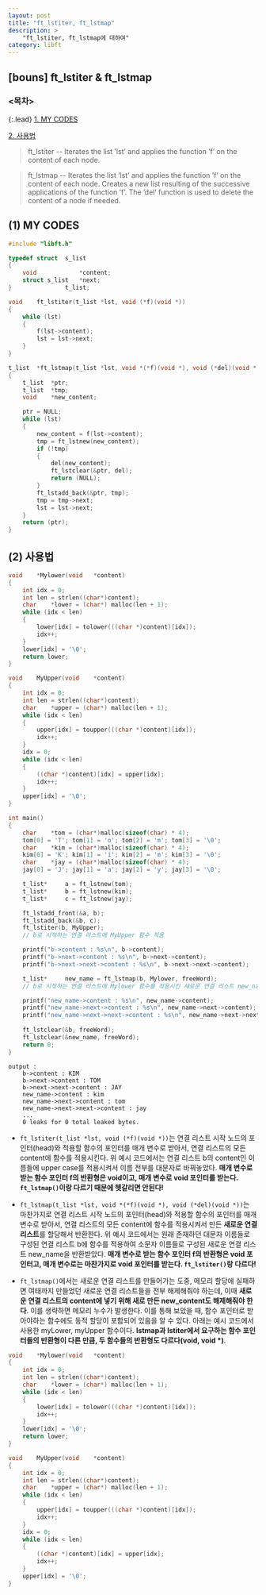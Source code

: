 ```yaml
---
layout: post
title: "ft_lstiter, ft_lstmap"
description: >
    "ft_lstiter, ft_lstmap에 대하여"
category: libft
---
```

## [bouns] ft_lstiter & ft_lstmap

### <목차>
{:.lead}
[1. MY CODES](#1-my-codes)

[2. 사용법](#2-사용법)

> ft_lstiter -- Iterates the list ’lst’ and applies the function ’f’ on the content of each node.

> ft_lstmap -- Iterates the list ’lst’ and applies the function ’f’ on the content of each node. Creates a new list resulting of the successive applications of the function ’f’. The ’del’ function is used to delete the content of a node if needed.

## (1) MY CODES
~~~c
#include "libft.h"

typedef struct	s_list
{
	void			*content;
	struct s_list	*next;
}				t_list;

void	ft_lstiter(t_list *lst, void (*f)(void *))
{
	while (lst)
	{
		f(lst->content);
		lst = lst->next;
	}
}

t_list	*ft_lstmap(t_list *lst, void *(*f)(void *), void (*del)(void *))
{
	t_list	*ptr;
	t_list	*tmp;
	void	*new_content;

	ptr = NULL;
	while (lst)
	{
		new_content = f(lst->content);
		tmp = ft_lstnew(new_content);
		if (!tmp)
		{
			del(new_content);
			ft_lstclear(&ptr, del);
			return (NULL);
		}
		ft_lstadd_back(&ptr, tmp);
		tmp = tmp->next;
		lst = lst->next;
	}
	return (ptr);
}
~~~

## (2) 사용법
~~~c
void	*Mylower(void	*content)
{
	int	idx = 0;
	int	len = strlen((char*)content);
	char	*lower = (char*) malloc(len + 1);
	while (idx < len)
	{
		lower[idx] = tolower(((char *)content)[idx]);
		idx++;
	}
	lower[idx] = '\0';
	return lower; 
}

void	MyUpper(void	*content)
{
	int	idx = 0;
	int	len = strlen((char*)content);
	char	*upper = (char*) malloc(len + 1);
	while (idx < len)
	{
		upper[idx] = toupper(((char *)content)[idx]);
		idx++;
	}
	idx = 0;
	while (idx < len)
	{
		((char *)content)[idx] = upper[idx];
		idx++;
	}
	upper[idx] = '\0';
}

int main()
{
	char	*tom = (char*)malloc(sizeof(char) * 4);
	tom[0] = 'T'; tom[1] = 'o'; tom[2] = 'm'; tom[3] = '\0';
	char	*kim = (char*)malloc(sizeof(char) * 4);
	kim[0] = 'K'; kim[1] = 'i'; kim[2] = 'm'; kim[3] = '\0';
	char	*jay = (char*)malloc(sizeof(char) * 4);
	jay[0] = 'J'; jay[1] = 'a'; jay[2] = 'y'; jay[3] = '\0';

	t_list*		a = ft_lstnew(tom);
	t_list*		b = ft_lstnew(kim);
	t_list*		c = ft_lstnew(jay);

	ft_lstadd_front(&a, b);
	ft_lstadd_back(&b, c);
	ft_lstiter(b, MyUpper); 
	// b로 시작하는 연결 리스트에 MyUpper 함수 적용

	printf("b->content : %s\n", b->content);
	printf("b->next->content : %s\n", b->next->content);
	printf("b->next->next->content : %s\n", b->next->next->content);

	t_list*		new_name = ft_lstmap(b, Mylower, freeWord);
	// b로 시작하는 연결 리스트에 Mylower 함수를 적용시킨 새로운 연결 리스트 new_name을 할당한 후 반환

	printf("new_name->content : %s\n", new_name->content);
	printf("new_name->next->content : %s\n", new_name->next->content);
	printf("new_name->next->next->content : %s\n", new_name->next->next->content);
	
	ft_lstclear(&b, freeWord);
	ft_lstclear(&new_name, freeWord);
	return 0;
}
~~~
~~~plain
output :
	b->content : KIM
	b->next->content : TOM
	b->next->next->content : JAY
	new_name->content : kim
	new_name->next->content : tom
	new_name->next->next->content : jay
	...
	0 leaks for 0 total leaked bytes.
~~~

- `ft_lstiter(t_list *lst, void (*f)(void *))`는 연결 리스트 시작 노드의 포인터(head)와 적용할 함수의 포인터를 매개 변수로 받아서, 연결 리스트의 모든 content에 함수를 적용시킨다. 위 예시 코드에서는 연결 리스트 b의 content인 이름들에 upper case를 적용시켜서 이름 전부를 대문자로 바꿔놓았다. **매개 변수로 받는 함수 포인터 f의 반환형은 void이고, 매개 변수로 void 포인터를 받는다. `ft_lstmap()`이랑 다르기 때문에 헷갈리면 안된다!**

- `ft_lstmap(t_list *lst, void *(*f)(void *), void (*del)(void *))`는 마찬가지로 연결 리스트 시작 노드의 포인터(head)와 적용할 함수의 포인터를 매개 변수로 받아서, 연결 리스트의 모든 content에 함수를 적용시켜서 만든 **새로운 연결 리스트**를 할당해서 반환한다. 위 예시 코드에서는 원래 존재하던 대문자 이름들로 구성된 연결 리스트 b에 함수를 적용하여 소문자 이름들로 구성된 새로운 연결 리스트 new_name을 반환받았다.  **매개 변수로 받는 함수 포인터 f의 반환형은 void 포인터고, 매개 변수로는 마찬가지로 void 포인터를 받는다. `ft_lstiter()`랑 다르다!**

- `ft_lstmap()`에서는 새로운 연결 리스트를 만들어가는 도중, 메모리 할당에 실패하면 여태까지 만들었던 새로운 연결 리스트들을 전부 해제해줘야 하는데, 이때 **새로운 연결 리스트의 content에 넣기 위해 새로 만든 new_content도 해제해줘야 한다**. 이를 생략하면 메모리 누수가 발생한다. 이를 통해 보았을 때, 함수 포인터로 받아야하는 함수에도 동적 할당이 포함되어 있음을 알 수 있다. 아래는 예시 코드에서 사용한 myLower, myUpper 함수이다. **lstmap과 lstiter에서 요구하는 함수 포인터들의 반환형이 다른 만큼, 두 함수들의 반환형도 다르다(void, void *)**.

~~~c
void	*Mylower(void	*content)
{
	int	idx = 0;
	int	len = strlen((char*)content);
	char	*lower = (char*) malloc(len + 1);
	while (idx < len)
	{
		lower[idx] = tolower(((char *)content)[idx]);
		idx++;
	}
	lower[idx] = '\0';
	return lower; 
}

void	MyUpper(void	*content)
{
	int	idx = 0;
	int	len = strlen((char*)content);
	char	*upper = (char*) malloc(len + 1);
	while (idx < len)
	{
		upper[idx] = toupper(((char *)content)[idx]);
		idx++;
	}
	idx = 0;
	while (idx < len)
	{
		((char *)content)[idx] = upper[idx];
		idx++;
	}
	upper[idx] = '\0';
}
~~~
